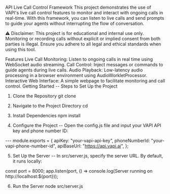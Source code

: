 API Live Call Control Framework
This project demonstrates the use of VAPI's live call control features to monitor and interact with ongoing calls in real-time. With this framework, you can listen to live calls and send prompts to guide your agents without interrupting the flow of conversation.

⚠️ Disclaimer:
This project is for educational and internal use only. Monitoring or recording calls without explicit or implied consent from both parties is illegal. Ensure you adhere to all legal and ethical standards when using this tool.

Features
Live Call Monitoring: Listen to ongoing calls in real time using WebSocket audio streaming.
Call Control: Inject messages or commands to guide agents during live calls.
Audio Playback: Low-latency audio processing in a browser environment using AudioWorkletProcessor.
Interactive Web Interface: A simple webpage to facilitate monitoring and call control.
Getting Started
-- Steps to Set Up the Project

1. Clone the Repository
git clone

2. Navigate to the Project Directory
cd

3. Install Dependencies
npm install

4. Configure the Project
-- Open the config.js file and input your VAPI API key and phone number ID:

--- module.exports = { apiKey: "your-vapi-api-key", phoneNumberId: "your-vapi-phone-number-id", apiBaseUrl: "https://api.vapi.ai", };

5. Set Up the Server
-- In src/server.js, specify the server URL. By default, it runs locally:

const port = 8000; app.listen(port, () => console.log(Server running on http://localhost:${port}));

6. Run the Server
node src/server.js
